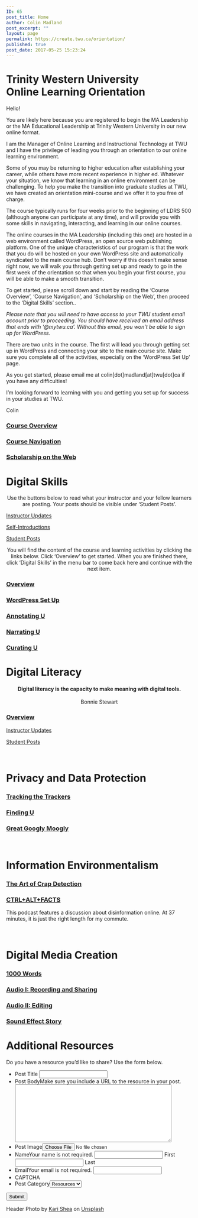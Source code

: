 ```yaml
---
ID: 65
post_title: Home
author: Colin Madland
post_excerpt: ""
layout: page
permalink: https://create.twu.ca/orientation/
published: true
post_date: 2017-05-25 15:23:24
---
```

<!--themify_builder_static--><h1>Trinity Western University<br/>Online Learning Orientation</h1>
 <p>Hello!</p><p>You are likely here because you are registered to begin the MA Leadership or the MA Educational Leadership at Trinity Western University in our new online format.</p><p>I am the Manager of Online Learning and Instructional Technology at TWU and I have the privilege of leading you through an orientation to our online learning environment.</p><p>Some of you may be returning to higher education after establishing your career, while others have more recent experience in higher ed. Whatever your situation, we know that learning in an online environment can be challenging. To help you make the transition into graduate studies at TWU, we have created an orientation mini-course and we offer it to you free of charge.</p><p>The course typically runs for four weeks prior to the beginning of LDRS 500 (although anyone can participate at any time), and will provide you with some skills in navigating, interacting, and learning in our online courses.</p><p>The online courses in the MA Leadership (including this one) are hosted in a web environment called WordPress, an open source web publishing platform. One of the unique characteristics of our program is that the work that you do will be hosted on your own WordPress site and automatically syndicated to the main course hub. Don’t worry if this doesn’t make sense right now, we will walk you through getting set up and ready to go in the first week of the orientation so that when you begin your first course, you will be able to make a smooth transition.</p><p>To get started, please scroll down and start by reading the &#8216;Course Overview&#8217;, &#8216;Course Navigation&#8217;, and &#8216;Scholarship on the Web&#8217;, then proceed to the &#8216;Digital Skills&#8217; section..</p><p><em>Please note that you will need to have access to your TWU student email account prior to proceeding. You should have received an email address that ends with ‘@mytwu.ca’. Without this email, you won’t be able to sign up for WordPress.</em></p><p>There are two units in the course. The first will lead you through getting set up in WordPress and connecting your site to the main course site. Make sure you complete all of the activities, especially on the ‘WordPress Set Up’ page.</p><p>As you get started, please email me at colin[dot]madland[at]twu[dot]ca if you have any difficulties!</p><p>I’m looking forward to learning with you and getting you set up for success in your studies at TWU.</p><p>Colin</p>
 
 <a href="https://create.twu.ca/orientation/course-overview/" > 
 
 </a> 
 <h3><a href="https://create.twu.ca/orientation/course-overview/">Course Overview</a></h3> 
 
 
 <a href="https://create.twu.ca/orientation/course-navigation/" > 
 
 </a> 
 <h3><a href="https://create.twu.ca/orientation/course-navigation/">Course Navigation</a></h3> 
 
 
 <a href="https://create.twu.ca/orientation/digital-literacy/scholarship-on-the-web" > 
 
 </a> 
 <h3><a href="https://create.twu.ca/orientation/digital-literacy/scholarship-on-the-web">Scholarship on the Web</a></h3> 
 
 
<h1>Digital Skills<br/></h1>
 <p style="text-align: center;">Use the buttons below to read what your instructor and your fellow learners are posting. Your posts should be visible under &#8216;Student Posts&#8217;.</p> 
 
 <a href="https://create.twu.ca/orientation/category/u1-updates" > Instructor Updates</a> 
 
 <a href="https://create.twu.ca/orientation/category/hi" > Self-Introductions</a> 
 
 <a href="https://create.twu.ca/orientation/category/digital-skills" > Student Posts</a> 
 <p style="text-align: center;">You will find the content of the course and learning activities by clicking the links below. Click &#8216;Overview&#8217; to get started. When you are finished there, click &#8216;Digital Skills&#8217; in the menu bar to come back here and continue with the next item.</p> 
 
 <a href="https://create.twu.ca/orientation/digital-skills" > 
 
 </a> 
 <h3><a href="https://create.twu.ca/orientation/digital-skills">Overview</a></h3> 
 
 
 <a href="https://create.twu.ca/orientation/digital-skills/wordpress-set-up/" > 
 
 </a> 
 <h3><a href="https://create.twu.ca/orientation/digital-skills/wordpress-set-up/">WordPress Set Up</a></h3> 
 
 
 <a href="https://create.twu.ca/orientation/digital-skills/annotating-u" > 
 
 </a> 
 <h3><a href="https://create.twu.ca/orientation/digital-skills/annotating-u">Annotating U</a></h3> 
 
 
 <a href="https://create.twu.ca/orientation/digital-skills/narrating-u" > 
 
 </a> 
 <h3><a href="https://create.twu.ca/orientation/digital-skills/narrating-u">Narrating U</a></h3> 
 
 
 <a href="https://create.twu.ca/orientation/digital-skills/curating-u" > 
 
 </a> 
 <h3><a href="https://create.twu.ca/orientation/digital-skills/curating-u">Curating U</a></h3> 
 
 
<h1>Digital Literacy<br/></h1>
 <h4 style="text-align: center;">Digital literacy is the capacity to make meaning with digital tools.</h4><p style="text-align: center;">Bonnie Stewart</p>
 
 <a href="https://create.twu.ca/orientation/digital-literacy" > 
 
 </a> 
 <h3><a href="https://create.twu.ca/orientation/digital-literacy">Overview</a></h3> 
 
 
 <a href="https://create.twu.ca/orientation/category/u2-updates" > Instructor Updates</a> 
 
 <a href="https://create.twu.ca/orientation/category/digital-literacy" > Student Posts</a> 
<h1><br/>Privacy and Data Protection</h1>
 
 <a href="https://create.twu.ca/orientation/digital-literacy/tracking-the-trackers" > 
 
 </a> 
 <h3><a href="https://create.twu.ca/orientation/digital-literacy/tracking-the-trackers">Tracking the Trackers</a></h3> 
 
 
 <a href="https://create.twu.ca/orientation/digital-literacy/finding-u" > 
 
 </a> 
 <h3><a href="https://create.twu.ca/orientation/digital-literacy/finding-u">Finding U</a></h3> 
 
 
 <a href="https://create.twu.ca/orientation/digital-literacy/great-googly-moogly" > 
 
 </a> 
 <h3><a href="https://create.twu.ca/orientation/digital-literacy/great-googly-moogly">Great Googly Moogly</a></h3> 
 
<h1><br/>Information Environmentalism</h1>
 
 <a href="https://create.twu.ca/orientation/digital-literacy/the-art-of-crap-detection" > 
 
 </a> 
 <h3><a href="https://create.twu.ca/orientation/digital-literacy/the-art-of-crap-detection">The Art of Crap Detection</a></h3> 
 
 
 <a href="https://itunes.apple.com/ca/podcast/ctrl-alt-facts/id1247652431?i=1000407985242&#038;mt=2" > 
 
 </a> 
 <h3><a href="https://itunes.apple.com/ca/podcast/ctrl-alt-facts/id1247652431?i=1000407985242&#038;mt=2">CTRL+ALT+FACTS</a></h3> <p>This podcast features a discussion about disinformation online. At 37 minutes, it is just the right length for my commute.</p> 
 
<h1><br/>Digital Media Creation</h1>
 
 <a href="https://create.twu.ca/orientation/digital-literacy/1000-words" > 
 
 </a> 
 <h3><a href="https://create.twu.ca/orientation/digital-literacy/1000-words">1000 Words</a></h3> 
 
 
 <a href="https://create.twu.ca/orientation/digital-literacy/recording-and-sharing-audio" > 
 
 </a> 
 <h3><a href="https://create.twu.ca/orientation/digital-literacy/recording-and-sharing-audio">Audio I: Recording and Sharing</a></h3> 
 
 
 <a href="https://create.twu.ca/orientation/digital-literacy/editing-audio" > 
 
 </a> 
 <h3><a href="https://create.twu.ca/orientation/digital-literacy/editing-audio">Audio II: Editing</a></h3> 
 
 
 <a href="https://create.twu.ca/orientation/digital-literacy/sound-effect-story" > 
 
 </a> 
 <h3><a href="https://create.twu.ca/orientation/digital-literacy/sound-effect-story">Sound Effect Story</a></h3> 
 
<h1>Additional Resources<br/></h1>
 <p>Do you have a resource you&#8217;d like to share? Use the form below.</p> <form method='post' enctype='multipart/form-data' id='gform_3' action='/orientation/wp-admin/admin-ajax.php'> <ul id='gform_fields_3' class='gform_fields top_label form_sublabel_below description_below'><li id='field_3_3' class='gfield field_sublabel_below field_description_below gfield_visibility_visible' ><label class='gfield_label' for='input_3_3' >Post Title</label> <input name='input_3' id='input_3_3' type='text' value='' class='medium' aria-invalid="false" /> </li><li id='field_3_4' class='gfield field_sublabel_below field_description_above gfield_visibility_visible' ><label class='gfield_label' for='input_3_4' >Post Body</label>Make sure you include a URL to the resource in your post.<textarea name='input_4' id='input_3_4' class='textarea medium' aria-invalid="false" rows='10' cols='50'></textarea></li><li id='field_3_5' class='gfield field_sublabel_below field_description_below gfield_visibility_visible' ><label class='gfield_label' for='input_3_5' >Post Image</label><input name='input_5' id='input_3_5' type='file' class='medium' /></li><li id='field_3_1' class='gfield field_sublabel_below field_description_above gfield_visibility_visible' ><label class='gfield_label gfield_label_before_complex' for='input_3_1_3' >Name</label>Your name is not required. <input type='text' name='input_1.3' id='input_3_1_3' value='' aria-label='First name' aria-invalid="false" /> <label for='input_3_1_3' >First</label> <input type='text' name='input_1.6' id='input_3_1_6' value='' aria-label='Last name' aria-invalid="false" /> <label for='input_3_1_6' >Last</label> </li><li id='field_3_2' class='gfield field_sublabel_below field_description_above gfield_visibility_visible' ><label class='gfield_label' for='input_3_2' >Email</label>Your email is not required. <input name='input_2' id='input_3_2' type='text' value='' class='medium' aria-invalid="false"/> </li><li id='field_3_8' class='gfield field_sublabel_below field_description_below gfield_visibility_visible' ><label class='gfield_label' for='input_3_8' >CAPTCHA</label></li><li id='field_3_6' class='gfield field_sublabel_below field_description_below gfield_visibility_hidden' ><label class='gfield_label' for='input_3_6' >Post Category</label><select name='input_6' id='input_3_6' class='medium gfield_select' tabindex='1' aria-invalid="false"><option value='18' >Resources</option></select></li> </ul> <input type='submit' id='gform_submit_button_3' class='gform_button button' value='Submit' tabindex='2' onclick='if(window["gf_submitting_3"]){return false;} window["gf_submitting_3"]=true; ' onkeypress='if( event.keyCode == 13 ){ if(window["gf_submitting_3"]){return false;} window["gf_submitting_3"]=true; jQuery("#gform_3").trigger("submit",[true]); }' /> <input type='hidden' class='gform_hidden' name='is_submit_3' value='1' /> <input type='hidden' class='gform_hidden' name='gform_submit' value='3' /> <input type='hidden' class='gform_hidden' name='gform_unique_id' value='' /> <input type='hidden' class='gform_hidden' name='state_3' value='WyJbXSIsImM2ZjNkYjlmODMyMWYxZWZiYTAxZGZiYjBlMzZkMzY2Il0=' /> <input type='hidden' class='gform_hidden' name='gform_target_page_number_3' id='gform_target_page_number_3' value='0' /> <input type='hidden' class='gform_hidden' name='gform_source_page_number_3' id='gform_source_page_number_3' value='1' /> <input type='hidden' name='gform_field_values' value='' /> </form> 
 Header Photo by <a href="https://unsplash.com/photos/1SAnrIxw5OY?utm_source=unsplash&#038;utm_medium=referral&#038;utm_content=creditCopyText">Kari Shea</a> on <a href="https://unsplash.com/?utm_source=unsplash&#038;utm_medium=referral&#038;utm_content=creditCopyText">Unsplash</a><!--/themify_builder_static-->